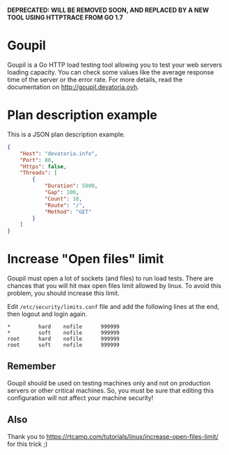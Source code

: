 **DEPRECATED: WILL BE REMOVED SOON, AND REPLACED BY A NEW TOOL USING HTTPTRACE FROM GO 1.7**

# Goupil
Goupil is a Go HTTP load testing tool allowing you to test your web servers loading capacity. You can check some values like the average response time of the server or the error rate. For more details, read the documentation on http://goupil.devatoria.ovh.

# Plan description example
This is a JSON plan description example.

```json
{
	"Host": "devatoria.info",
	"Port": 80,
	"Https": false,
	"Threads": [
		{
			"Duration": 5000,
			"Gap": 100,
			"Count": 10,
			"Route": "/",
			"Method": "GET"
		}
	]
}
```

# Increase "Open files" limit
Goupil must open a lot of sockets (and files) to run load tests. There are chances that you will hit max open files limit allowed by linux. To avoid this problem, you should increase this limit.

Edit `/etc/security/limits.conf` file and add the following lines at the end, then logout and login again.

```
*         hard    nofile      999999
*         soft    nofile      999999
root      hard    nofile      999999
root      soft    nofile      999999
```

## Remember
Goupil should be used on testing machines only and not on production servers or other critical machines. So, you must be sure that editing this configuration will not affect your machine security!

## Also
Thank you to https://rtcamp.com/tutorials/linux/increase-open-files-limit/ for this trick ;)
